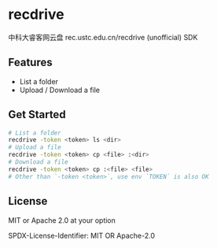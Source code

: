 # recdrive

中科大睿客网云盘 rec.ustc.edu.cn/recdrive (unofficial) SDK

## Features

- List a folder
- Upload / Download a file

## Get Started

```bash
# List a folder
recdrive -token <token> ls <dir>
# Upload a file
recdrive -token <token> cp <file> :<dir>
# Download a file
recdrive -token <token> cp :<file> <file>
# Other than `-token <token>`, use env `TOKEN` is also OK
```

## License

MIT or Apache 2.0 at your option

SPDX-License-Identifier: MIT OR Apache-2.0
